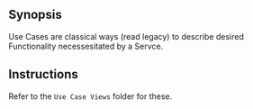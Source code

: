 ## Synopsis ##

Use Cases are classical ways (read legacy)
to describe desired Functionality necessesitated
by a Servce.

## Instructions ##

Refer to the
`Use Case Views` folder
for these.